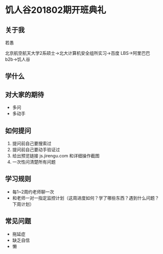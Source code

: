 
# 饥人谷201802期开班典礼
## 关于我
若愚

北京航空航天大学2系硕士->北大计算机安全组所实习->百度 LBS->阿里巴巴 b2b->饥人谷

## 学什么

## 对大家的期待
- 多问
- 多动手

## 如何提问
1. 提问前自己要搜索过
2. 提问前自己要动手验证过
3. 给出预览链接 js.jirengu.com 和详细操作截图
4. 一次性问清楚所有问题


## 学习规则
- 每1~2周约老师聊一次
- 和老师一对一指定监控计划（这周进度如何？学了哪些东西？遇到什么问题？下周计划）

## 常见问题
- 拖延症
- 缺乏自信
- 懒
